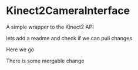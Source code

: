 # Kinect2CameraInterface
A simple wrapper to the Kinect2 API

lets add a readme and check if we can pull changes

Here we go

There is some mergable change
